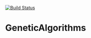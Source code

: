 [![Build Status](https://travis-ci.org/erikmafo/GeneticAlgorithms.png)](https://travis-ci.org/erikmafo/GeneticAlgorithms)
# GeneticAlgorithms
